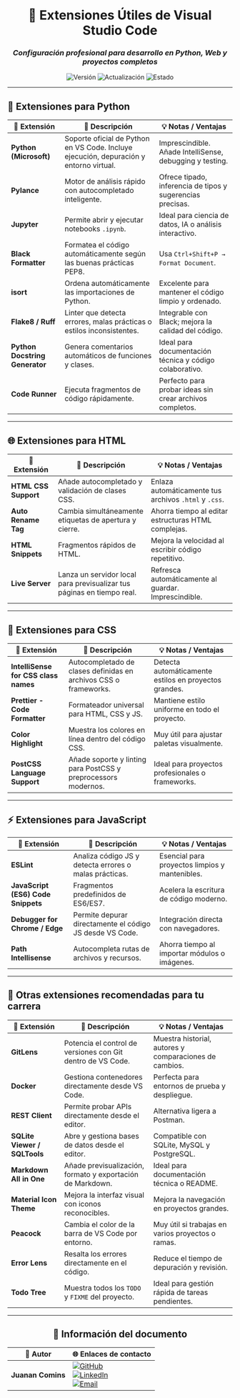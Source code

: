 <div align="center">

# 🧩 **Extensiones Útiles de Visual Studio Code**

### *Configuración profesional para desarrollo en Python, Web y proyectos completos*

![Versión](https://img.shields.io/badge/Versión-1.0-1565C0?style=for-the-badge)
![Actualización](https://img.shields.io/badge/Actualizado-2025--10--30-43A047?style=for-the-badge)
![Estado](https://img.shields.io/badge/Estado-Recomendado-00C853?style=for-the-badge)

</div>

---

## 🐍 **Extensiones para Python**

| 🔌 **Extensión** | 🧠 **Descripción** | 💡 **Notas / Ventajas** |
|------------------|--------------------|--------------------------|
| **Python (Microsoft)** | Soporte oficial de Python en VS Code. Incluye ejecución, depuración y entorno virtual. | Imprescindible. Añade IntelliSense, debugging y testing. |
| **Pylance** | Motor de análisis rápido con autocompletado inteligente. | Ofrece tipado, inferencia de tipos y sugerencias precisas. |
| **Jupyter** | Permite abrir y ejecutar notebooks `.ipynb`. | Ideal para ciencia de datos, IA o análisis interactivo. |
| **Black Formatter** | Formatea el código automáticamente según las buenas prácticas PEP8. | Usa `Ctrl+Shift+P → Format Document`. |
| **isort** | Ordena automáticamente las importaciones de Python. | Excelente para mantener el código limpio y ordenado. |
| **Flake8 / Ruff** | Linter que detecta errores, malas prácticas o estilos inconsistentes. | Integrable con Black; mejora la calidad del código. |
| **Python Docstring Generator** | Genera comentarios automáticos de funciones y clases. | Ideal para documentación técnica y código colaborativo. |
| **Code Runner** | Ejecuta fragmentos de código rápidamente. | Perfecto para probar ideas sin crear archivos completos. |

---

## 🌐 **Extensiones para HTML**

| 🔌 **Extensión** | 🧠 **Descripción** | 💡 **Notas / Ventajas** |
|------------------|--------------------|--------------------------|
| **HTML CSS Support** | Añade autocompletado y validación de clases CSS. | Enlaza automáticamente tus archivos `.html` y `.css`. |
| **Auto Rename Tag** | Cambia simultáneamente etiquetas de apertura y cierre. | Ahorra tiempo al editar estructuras HTML complejas. |
| **HTML Snippets** | Fragmentos rápidos de HTML. | Mejora la velocidad al escribir código repetitivo. |
| **Live Server** | Lanza un servidor local para previsualizar tus páginas en tiempo real. | Refresca automáticamente al guardar. Imprescindible. |

---

## 🎨 **Extensiones para CSS**

| 🔌 **Extensión** | 🧠 **Descripción** | 💡 **Notas / Ventajas** |
|------------------|--------------------|--------------------------|
| **IntelliSense for CSS class names** | Autocompletado de clases definidas en archivos CSS o frameworks. | Detecta automáticamente estilos en proyectos grandes. |
| **Prettier - Code Formatter** | Formateador universal para HTML, CSS y JS. | Mantiene estilo uniforme en todo el proyecto. |
| **Color Highlight** | Muestra los colores en línea dentro del código CSS. | Muy útil para ajustar paletas visualmente. |
| **PostCSS Language Support** | Añade soporte y linting para PostCSS y preprocessors modernos. | Ideal para proyectos profesionales o frameworks. |

---

## ⚡ **Extensiones para JavaScript**

| 🔌 **Extensión** | 🧠 **Descripción** | 💡 **Notas / Ventajas** |
|------------------|--------------------|--------------------------|
| **ESLint** | Analiza código JS y detecta errores o malas prácticas. | Esencial para proyectos limpios y mantenibles. |
| **JavaScript (ES6) Code Snippets** | Fragmentos predefinidos de ES6/ES7. | Acelera la escritura de código moderno. |
| **Debugger for Chrome / Edge** | Permite depurar directamente el código JS desde VS Code. | Integración directa con navegadores. |
| **Path Intellisense** | Autocompleta rutas de archivos y recursos. | Ahorra tiempo al importar módulos o imágenes. |

---

## 🧠 **Otras extensiones recomendadas para tu carrera**

| 🔌 **Extensión** | 🧠 **Descripción** | 💡 **Notas / Ventajas** |
|------------------|--------------------|--------------------------|
| **GitLens** | Potencia el control de versiones con Git dentro de VS Code. | Muestra historial, autores y comparaciones de cambios. |
| **Docker** | Gestiona contenedores directamente desde VS Code. | Perfecta para entornos de prueba y despliegue. |
| **REST Client** | Permite probar APIs directamente desde el editor. | Alternativa ligera a Postman. |
| **SQLite Viewer / SQLTools** | Abre y gestiona bases de datos desde el editor. | Compatible con SQLite, MySQL y PostgreSQL. |
| **Markdown All in One** | Añade previsualización, formato y exportación de Markdown. | Ideal para documentación técnica o README. |
| **Material Icon Theme** | Mejora la interfaz visual con iconos reconocibles. | Mejora la navegación en proyectos grandes. |
| **Peacock** | Cambia el color de la barra de VS Code por entorno. | Muy útil si trabajas en varios proyectos o ramas. |
| **Error Lens** | Resalta los errores directamente en el código. | Reduce el tiempo de depuración y revisión. |
| **Todo Tree** | Muestra todos los `TODO` y `FIXME` del proyecto. | Ideal para gestión rápida de tareas pendientes. |

---

<div align="center">

## 📄 **Información del documento**

| 👤 **Autor** | 🌐 **Enlaces de contacto** |
|--------------|-----------------------------|
| **Juanan Comins** | [![GitHub](https://img.shields.io/badge/GitHub-juanantoniocomins-181717?style=for-the-badge&logo=github&logoColor=white)](https://github.com/juanantoniocomins) <br> [![LinkedIn](https://img.shields.io/badge/LinkedIn-Juanan_Comins-0077B5?style=for-the-badge&logo=linkedin&logoColor=white)](https://www.linkedin.com/in/juan-comins-9222aa212/) <br> [![Email](https://img.shields.io/badge/Email-Contacto-D14836?style=for-the-badge&logo=gmail&logoColor=white)](mailto:juanancomins@gmail.com) |

</div>

